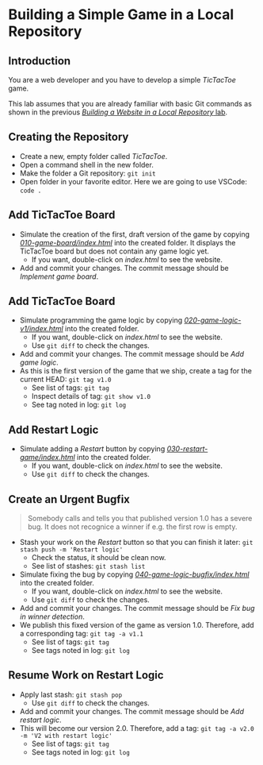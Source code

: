 # Building a Simple Game in a Local Repository

## Introduction

You are a web developer and you have to develop a simple *TicTacToe* game.

This lab assumes that you are already familiar with basic Git commands as shown in the previous [*Building a Website in a Local Repository* lab](0020-local-repo.md).

## Creating the Repository

* Create a new, empty folder called *TicTacToe*.
* Open a command shell in the new folder.
* Make the folder a Git repository: `git init`
* Open folder in your favorite editor. Here we are going to use VSCode: `code .`

## Add TicTacToe Board

* Simulate the creation of the first, draft version of the game by copying [*010-game-board/index.html*](0030-tags-stashing/010-game-board/index.html) into the created folder. It displays the TicTacToe board but does not contain any game logic yet.
  * If you want, double-click on *index.html* to see the website.
* Add and commit your changes. The commit message should be *Implement game board*.

## Add TicTacToe Board

* Simulate programming the game logic by copying [*020-game-logic-v1/index.html*](0030-tags-stashing/020-game-logic-v1/index.html) into the created folder.
  * If you want, double-click on *index.html* to see the website.
  * Use `git diff` to check the changes.
* Add and commit your changes. The commit message should be *Add game logic*.
* As this is the first version of the game that we ship, create a tag for the current HEAD: `git tag v1.0`
  * See list of tags: `git tag`
  * Inspect details of tag: `git show v1.0`
  * See tag noted in log: `git log`

## Add Restart Logic

* Simulate adding a *Restart* button by copying [*030-restart-game/index.html*](0030-tags-stashing/030-restart-game/index.html) into the created folder.
  * If you want, double-click on *index.html* to see the website.
  * Use `git diff` to check the changes.

## Create an Urgent Bugfix

> Somebody calls and tells you that published version 1.0 has a severe bug. It does not recognice a winner if e.g. the first row is empty.

* Stash your work on the *Restart* button so that you can finish it later: `git stash push -m 'Restart logic'`
  * Check the status, it should be clean now.
  * See list of stashes: `git stash list`
* Simulate fixing the bug by copying [*040-game-logic-bugfix/index.html*](0030-tags-stashing/040-game-logic-bugfix/index.html) into the created folder.
  * If you want, double-click on *index.html* to see the website.
  * Use `git diff` to check the changes.
* Add and commit your changes. The commit message should be *Fix bug in winner detection*.
* We publish this fixed version of the game as version 1.0. Therefore, add a corresponding tag: `git tag -a v1.1`
  * See list of tags: `git tag`
  * See tags noted in log: `git log`

## Resume Work on Restart Logic

* Apply last stash: `git stash pop`
  * Use `git diff` to check the changes.
* Add and commit your changes. The commit message should be *Add restart logic*.
* This will become our version 2.0. Therefore, add a tag: `git tag -a v2.0 -m 'V2 with restart logic'`
  * See list of tags: `git tag`
  * See tags noted in log: `git log`

